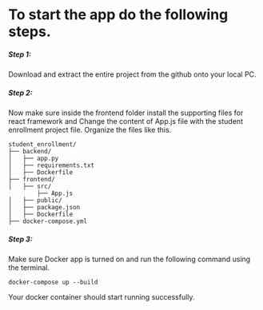 # To start the app do the following steps.
##### Step 1: 
Download and extract the entire project from the github onto your local PC.

##### Step 2:
Now make sure inside the frontend folder install the supporting files for react framework and Change the content of App.js file with the student enrollment project file. 
Organize the files like this.

```
student_enrollment/
├── backend/
│   ├── app.py
│   ├── requirements.txt
│   ├── Dockerfile
├── frontend/
│   ├── src/
        ├── App.js
│   ├── public/
│   ├── package.json
│   ├── Dockerfile
├── docker-compose.yml
```
##### Step 3: 
Make sure Docker app is turned on and run the following command using the terminal.
```
docker-compose up --build
```

Your docker container should start running successfully.
